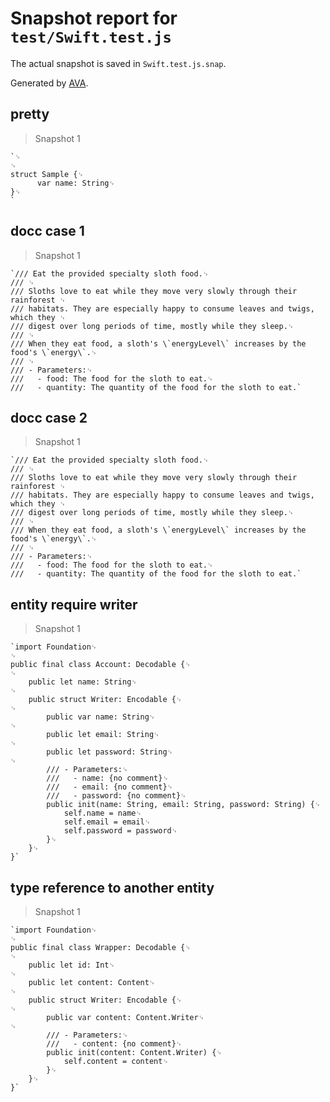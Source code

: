 # Snapshot report for `test/Swift.test.js`

The actual snapshot is saved in `Swift.test.js.snap`.

Generated by [AVA](https://avajs.dev).

## pretty

> Snapshot 1

    `␊
    ␊
    struct Sample {␊
          var name: String␊
    }␊
    `

## docc case 1

> Snapshot 1

    `/// Eat the provided specialty sloth food.␊
    /// ␊
    /// Sloths love to eat while they move very slowly through their rainforest ␊
    /// habitats. They are especially happy to consume leaves and twigs, which they ␊
    /// digest over long periods of time, mostly while they sleep.␊
    /// ␊
    /// When they eat food, a sloth's \`energyLevel\` increases by the food's \`energy\`.␊
    /// ␊
    /// - Parameters:␊
    ///   - food: The food for the sloth to eat.␊
    ///   - quantity: The quantity of the food for the sloth to eat.`

## docc case 2

> Snapshot 1

    `/// Eat the provided specialty sloth food.␊
    /// ␊
    /// Sloths love to eat while they move very slowly through their rainforest ␊
    /// habitats. They are especially happy to consume leaves and twigs, which they ␊
    /// digest over long periods of time, mostly while they sleep.␊
    /// ␊
    /// When they eat food, a sloth's \`energyLevel\` increases by the food's \`energy\`.␊
    /// ␊
    /// - Parameters:␊
    ///   - food: The food for the sloth to eat.␊
    ///   - quantity: The quantity of the food for the sloth to eat.`

## entity require writer

> Snapshot 1

    `import Foundation␊
    ␊
    public final class Account: Decodable {␊
    ␊
        public let name: String␊
    ␊
        public struct Writer: Encodable {␊
    ␊
            public var name: String␊
    ␊
            public let email: String␊
    ␊
            public let password: String␊
    ␊
            /// - Parameters:␊
            ///   - name: {no comment}␊
            ///   - email: {no comment}␊
            ///   - password: {no comment}␊
            public init(name: String, email: String, password: String) {␊
                self.name = name␊
                self.email = email␊
                self.password = password␊
            }␊
        }␊
    }`

## type reference to another entity

> Snapshot 1

    `import Foundation␊
    ␊
    public final class Wrapper: Decodable {␊
    ␊
        public let id: Int␊
    ␊
        public let content: Content␊
    ␊
        public struct Writer: Encodable {␊
    ␊
            public var content: Content.Writer␊
    ␊
            /// - Parameters:␊
            ///   - content: {no comment}␊
            public init(content: Content.Writer) {␊
                self.content = content␊
            }␊
        }␊
    }`
